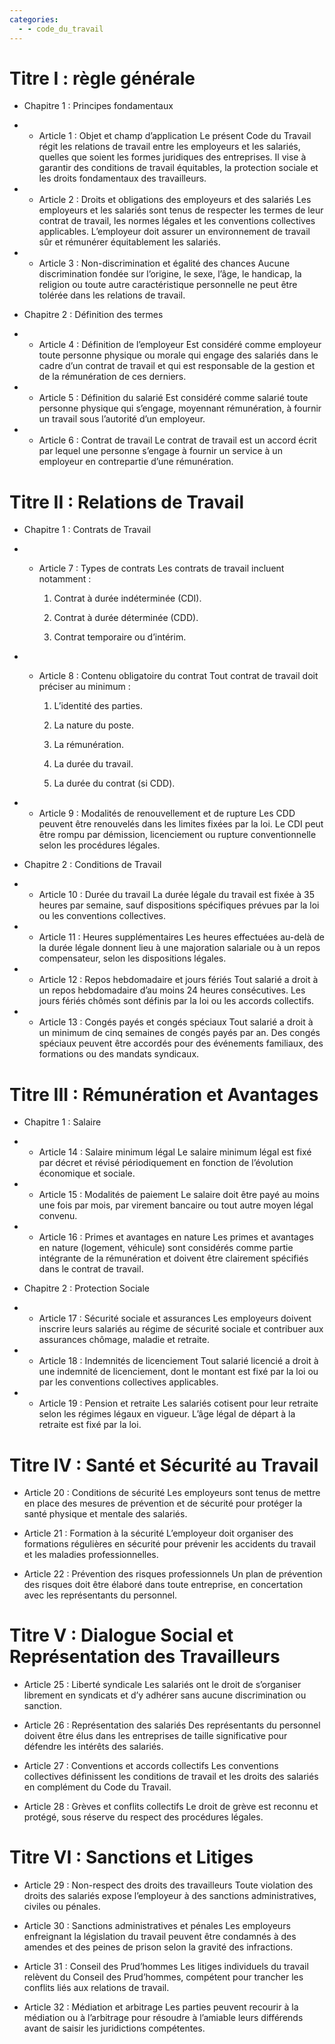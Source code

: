 ```yaml
---
categories:
  - - code_du_travail
---
```

# Titre I : règle générale 
- Chapitre 1 : Principes fondamentaux

- - Article 1 : Objet et champ d’application
Le présent Code du Travail régit les relations de travail entre les employeurs et les salariés, quelles que soient les formes juridiques des entreprises. Il vise à garantir des conditions de travail équitables, la protection sociale et les droits fondamentaux des travailleurs.

- - Article 2 : Droits et obligations des employeurs et des salariés
Les employeurs et les salariés sont tenus de respecter les termes de leur contrat de travail, les normes légales et les conventions collectives applicables. L’employeur doit assurer un environnement de travail sûr et rémunérer équitablement les salariés.

- - Article 3 : Non-discrimination et égalité des chances
Aucune discrimination fondée sur l’origine, le sexe, l’âge, le handicap, la religion ou toute autre caractéristique personnelle ne peut être tolérée dans les relations de travail.



- Chapitre 2 : Définition des termes

- -  Article 4 : Définition de l’employeur
Est considéré comme employeur toute personne physique ou morale qui engage des salariés dans le cadre d’un contrat de travail et qui est responsable de la gestion et de la rémunération de ces derniers.

- - Article 5 : Définition du salarié
Est considéré comme salarié toute personne physique qui s’engage, moyennant rémunération, à fournir un travail sous l’autorité d’un employeur.

- - Article 6 : Contrat de travail
Le contrat de travail est un accord écrit par lequel une personne s’engage à fournir un service à un employeur en contrepartie d’une rémunération.



# Titre II : Relations de Travail

- Chapitre 1 : Contrats de Travail

- - Article 7 : Types de contrats
Les contrats de travail incluent notamment :

    1. Contrat à durée indéterminée (CDI).


    2. Contrat à durée déterminée (CDD).


    3. Contrat temporaire ou d’intérim.



- - Article 8 : Contenu obligatoire du contrat
Tout contrat de travail doit préciser au minimum :

    1. L’identité des parties.


    2. La nature du poste.


    3. La rémunération.


    4. La durée du travail.


    5. La durée du contrat (si CDD).



- - Article 9 : Modalités de renouvellement et de rupture
Les CDD peuvent être renouvelés dans les limites fixées par la loi. Le CDI peut être rompu par démission, licenciement ou rupture conventionnelle selon les procédures légales.



- Chapitre 2 : Conditions de Travail

- - Article 10 : Durée du travail
La durée légale du travail est fixée à 35 heures par semaine, sauf dispositions spécifiques prévues par la loi ou les conventions collectives.

- - Article 11 : Heures supplémentaires
Les heures effectuées au-delà de la durée légale donnent lieu à une majoration salariale ou à un repos compensateur, selon les dispositions légales.

-  - Article 12 : Repos hebdomadaire et jours fériés
Tout salarié a droit à un repos hebdomadaire d’au moins 24 heures consécutives. Les jours fériés chômés sont définis par la loi ou les accords collectifs.

- - Article 13 : Congés payés et congés spéciaux
Tout salarié a droit à un minimum de cinq semaines de congés payés par an. Des congés spéciaux peuvent être accordés pour des événements familiaux, des formations ou des mandats syndicaux.



# Titre III : Rémunération et Avantages

- Chapitre 1 : Salaire

 - - Article 14 : Salaire minimum légal
Le salaire minimum légal est fixé par décret et révisé périodiquement en fonction de l’évolution économique et sociale.

- - Article 15 : Modalités de paiement
Le salaire doit être payé au moins une fois par mois, par virement bancaire ou tout autre moyen légal convenu.

- - Article 16 : Primes et avantages en nature
Les primes et avantages en nature (logement, véhicule) sont considérés comme partie intégrante de la rémunération et doivent être clairement spécifiés dans le contrat de travail.



- Chapitre 2 : Protection Sociale

- - Article 17 : Sécurité sociale et assurances
Les employeurs doivent inscrire leurs salariés au régime de sécurité sociale et contribuer aux assurances chômage, maladie et retraite.

- - Article 18 : Indemnités de licenciement
Tout salarié licencié a droit à une indemnité de licenciement, dont le montant est fixé par la loi ou par les conventions collectives applicables.

- - Article 19 : Pension et retraite
Les salariés cotisent pour leur retraite selon les régimes légaux en vigueur. L’âge légal de départ à la retraite est fixé par la loi.



# Titre IV : Santé et Sécurité au Travail

- Article 20 : Conditions de sécurité
Les employeurs sont tenus de mettre en place des mesures de prévention et de sécurité pour protéger la santé physique et mentale des salariés.

- Article 21 : Formation à la sécurité
L’employeur doit organiser des formations régulières en sécurité pour prévenir les accidents du travail et les maladies professionnelles.

- Article 22 : Prévention des risques professionnels
Un plan de prévention des risques doit être élaboré dans toute entreprise, en concertation avec les représentants du personnel.



# Titre V : Dialogue Social et Représentation des Travailleurs

- Article 25 : Liberté syndicale
Les salariés ont le droit de s’organiser librement en syndicats et d’y adhérer sans aucune discrimination ou sanction.

- Article 26 : Représentation des salariés
Des représentants du personnel doivent être élus dans les entreprises de taille significative pour défendre les intérêts des salariés.

- Article 27 : Conventions et accords collectifs
Les conventions collectives définissent les conditions de travail et les droits des salariés en complément du Code du Travail.

- Article 28 : Grèves et conflits collectifs
Le droit de grève est reconnu et protégé, sous réserve du respect des procédures légales.



#  Titre VI : Sanctions et Litiges

- Article 29 : Non-respect des droits des travailleurs
Toute violation des droits des salariés expose l’employeur à des sanctions administratives, civiles ou pénales.

- Article 30 : Sanctions administratives et pénales
Les employeurs enfreignant la législation du travail peuvent être condamnés à des amendes et des peines de prison selon la gravité des infractions.

- Article 31 : Conseil des Prud’hommes
Les litiges individuels du travail relèvent du Conseil des Prud’hommes, compétent pour trancher les conflits liés aux relations de travail.

-  Article 32 : Médiation et arbitrage
Les parties peuvent recourir à la médiation ou à l’arbitrage pour résoudre à l’amiable leurs différends avant de saisir les juridictions compétentes.

